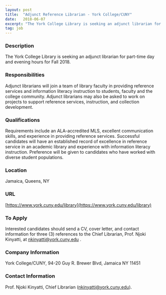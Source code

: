```yaml
---
layout: post
title:  "Adjunct Reference Librarian - York College/CUNY"
date:   2018-06-07
excerpt: "The York College Library is seeking an adjunct librarian for part-time day and evening hours for Fall 2018. "
tag: job
---
```


### Description   

The York College Library is seeking an adjunct librarian for part-time day and evening hours for Fall 2018. 


### Responsibilities   

Adjunct librarians will join a team of library faculty in providing reference services and information literacy instruction to students, faculty and the college community.  Adjunct librarians may also be asked to work on projects to support reference services, instruction, and collection development. 


### Qualifications   

Requirements include an ALA-accredited MLS, excellent communication skills, and experience in providing reference services. Successful candidates will have an established record of excellence in reference service in an academic library and experience with information literacy instruction. Preference will be given to candidates who have worked with diverse student populations.




### Location   

Jamaica, Queens, NY


### URL   

[https://www.york.cuny.edu/library](https://www.york.cuny.edu/library)

### To Apply   

Interested candidates should send a CV, cover letter, and contact information for three (3) references to the Chief Librarian, Prof. Njoki Kinyatti, at nkinyatti@york.cuny.edu .


### Company Information   

York College/CUNY, 94-20 Guy R. Brewer Blvd, Jamaica NY 11451


### Contact Information   

Prof. Njoki Kinyatti, Chief Librarian (nkinyatti@york.cuny.edu).


